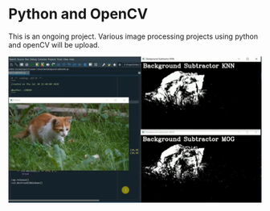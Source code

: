 # Python and OpenCV
 
This is an ongoing project. Various image processing projects using python and openCV will be upload.

![Background Subtractor](images/background.JPG)
